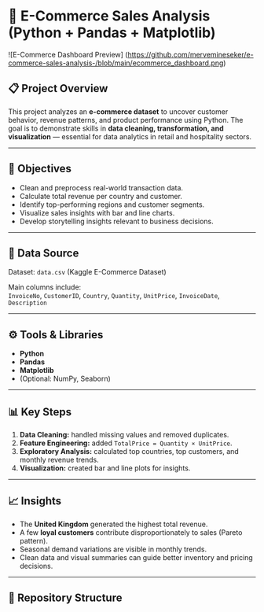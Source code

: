 # 🧮 E-Commerce Sales Analysis (Python + Pandas + Matplotlib)

![E-Commerce Dashboard Preview] (https://github.com/mervemineseker/e-commerce-sales-analysis-/blob/main/ecommerce_dashboard.png)

## 📋 Project Overview
This project analyzes an **e-commerce dataset** to uncover customer behavior, revenue patterns, and product performance using Python.
The goal is to demonstrate skills in **data cleaning, transformation, and visualization** — essential for data analytics in retail and hospitality sectors.

---

## 🎯 Objectives
- Clean and preprocess real-world transaction data.
- Calculate total revenue per country and customer.
- Identify top-performing regions and customer segments.
- Visualize sales insights with bar and line charts.
- Develop storytelling insights relevant to business decisions.

---

## 🧩 Data Source
Dataset: `data.csv` (Kaggle E-Commerce Dataset)

Main columns include:  
`InvoiceNo`, `CustomerID`, `Country`, `Quantity`, `UnitPrice`, `InvoiceDate`, `Description`

---

## ⚙️ Tools & Libraries
- **Python**
- **Pandas**
- **Matplotlib**
- (Optional: NumPy, Seaborn)

---

## 📊 Key Steps
1. **Data Cleaning:** handled missing values and removed duplicates.  
2. **Feature Engineering:** added `TotalPrice = Quantity × UnitPrice`.  
3. **Exploratory Analysis:** calculated top countries, top customers, and monthly revenue trends.  
4. **Visualization:** created bar and line plots for insights.  

---

## 📈 Insights
- The **United Kingdom** generated the highest total revenue.  
- A few **loyal customers** contribute disproportionately to sales (Pareto pattern).  
- Seasonal demand variations are visible in monthly trends.  
- Clean data and visual summaries can guide better inventory and pricing decisions.

---

## 📁 Repository Structure
